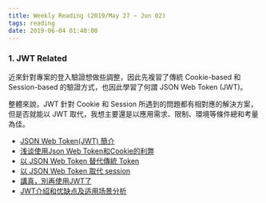 ```yaml
---
title: Weekly Reading (2019/May 27 ~ Jun 02)
tags: reading
date: 2019-06-04 01:40:00
---
```


### 1. JWT Related
近來針對專案的登入驗證想做些調整，因此先複習了傳統 Cookie-based 和 Session-based 的驗證方式，也因此學習了何謂 JSON Web Token (JWT)。  

整體來說，JWT 針對 Cookie 和 Session 所遇到的問題都有相對應的解決方案，但是否就能以 JWT 取代，我想主要還是以應用需求、限制、環境等條件總和考量為佳。
* [JSON Web Token(JWT) 簡介](https://blog.cssuen.tw/json-web-token-jwt-%E7%B0%A1%E4%BB%8B-a5719a1b0a70)
* [浅谈使用Json Web Token和Cookie的利弊](https://chengandpeng.github.io/2016/04/15/jwtvscookie/)
* [以 JSON Web Token 替代傳統 Token](https://medium.com/@leon740727/%E4%BB%A5-json-web-token-%E5%8F%96%E4%BB%A3-session-bae47556dde2)
* [以 JSON Web Token 取代 session](https://medium.com/@leon740727/%E4%BB%A5-json-web-token-%E5%8F%96%E4%BB%A3-session-bae47556dde2)
* [講真，別再使用JWT了](http://zhuanlan.51cto.com/art/201708/548195.htm)
* [JWT介绍和优缺点及适用场景分析](https://www.guonanjun.com/220.html)

